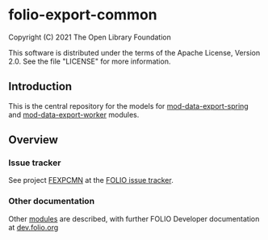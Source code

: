 # folio-export-common

Copyright (C) 2021 The Open Library Foundation

This software is distributed under the terms of the Apache License, Version 2.0. See the file "LICENSE" for more information.

## Introduction

This is the central repository for the models for [mod-data-export-spring](https://github.com/folio-org/mod-data-export-spring) 
and [mod-data-export-worker](https://github.com/folio-org/mod-data-export-worker) modules.

## Overview

### Issue tracker

See project [FEXPCMN](https://issues.folio.org/browse/FEXPCMN)
at the [FOLIO issue tracker](https://dev.folio.org/guidelines/issue-tracker).

### Other documentation

Other [modules](https://dev.folio.org/source-code/#server-side) are described,
with further FOLIO Developer documentation at [dev.folio.org](https://dev.folio.org/)
